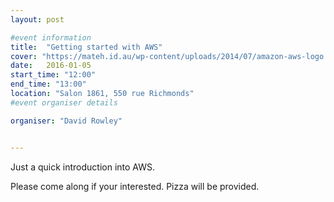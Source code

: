 ```yaml
---
layout: post

#event information
title:  "Getting started with AWS"
cover: "https://mateh.id.au/wp-content/uploads/2014/07/amazon-aws-logo.jpg"
date:   2016-01-05
start_time: "12:00"
end_time: "13:00"
location: "Salon 1861, 550 rue Richmonds"
#event organiser details

organiser: "David Rowley"


---
```


Just a quick introduction into AWS.

Please come along if your interested. Pizza will be provided.
